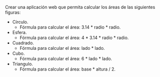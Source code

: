 Crear una aplicación web que permita calcular los áreas de las siguientes figuras:

- Círculo. 
	- Fórmula para calcular el área: 3.14 * radio * radio.
- Esfera. 
	- Fórmula para calcular el área: 4 * 3.14 * radio * radio.
- Cuadrado. 
	- Fórmula para calcular el área: lado * lado.
- Cubo. 
	- Fórmula para calcular el área: 6 * lado * lado.
- Triangulo. 
	- Fórmula para calcular el área: base * altura / 2.


	
